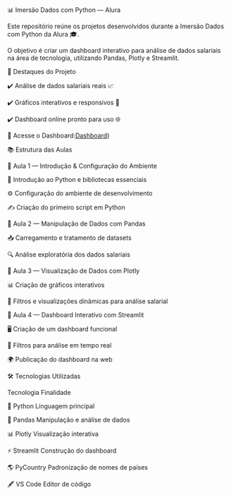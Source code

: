 📊 Imersão Dados com Python — Alura

Este repositório reúne os projetos desenvolvidos durante a Imersão Dados com Python da Alura 🎓.

O objetivo é criar um dashboard interativo para análise de dados salariais na área de tecnologia, utilizando Pandas, Plotly e Streamlit.



🚀 Destaques do Projeto

✔️ Análise de dados salariais reais 📈

✔️ Gráficos interativos e responsivos 🎨

✔️ Dashboard online pronto para uso 🌐

🔗 Acesse o Dashboard:[Dashboard](https://curso-imersao-dados-alura-python-2025.streamlit.app/))



📚 Estrutura das Aulas


📌 Aula 1 — Introdução & Configuração do Ambiente

🐍 Introdução ao Python e bibliotecas essenciais

⚙️ Configuração do ambiente de desenvolvimento

✍️ Criação do primeiro script em Python


📌 Aula 2 — Manipulação de Dados com Pandas

📥 Carregamento e tratamento de datasets

🔍 Análise exploratória dos dados salariais


📌 Aula 3 — Visualização de Dados com Plotly

📊 Criação de gráficos interativos

🎯 Filtros e visualizações dinâmicas para análise salarial


📌 Aula 4 — Dashboard Interativo com Streamlit

🖥️ Criação de um dashboard funcional

🔄 Filtros para análise em tempo real

🌍 Publicação do dashboard na web

🛠 Tecnologias Utilizadas

Tecnologia	Finalidade

🐍 Python	Linguagem principal

📑 Pandas	Manipulação e análise de dados

📊 Plotly	Visualização interativa

⚡ Streamlit	Construção do dashboard

🌎 PyCountry	Padronização de nomes de países

🖋 VS Code	Editor de código
